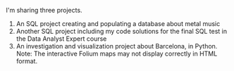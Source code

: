 I'm sharing three projects.
1. An SQL project creating and populating a database about metal music
2. Another SQL project including my code solutions for the final SQL test in the Data Analyst Expert course
3. An investigation and visualization project about Barcelona, in Python. Note: The interactive Folium maps may not display correctly in HTML format.
